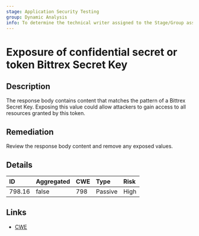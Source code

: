 ```yaml
---
stage: Application Security Testing
group: Dynamic Analysis
info: To determine the technical writer assigned to the Stage/Group associated with this page, see https://handbook.gitlab.com/handbook/product/ux/technical-writing/#assignments
---
```


# Exposure of confidential secret or token Bittrex Secret Key

## Description

The response body contains content that matches the pattern of a Bittrex Secret Key.
Exposing this value could allow attackers to gain access to all resources granted by this token.

## Remediation

Review the response body content and remove any exposed values.

## Details

| ID | Aggregated | CWE | Type | Risk |
|:---|:--------|:--------|:--------|:--------|
| 798.16 | false | 798 | Passive | High |

## Links

- [CWE](https://cwe.mitre.org/data/definitions/798.html)
